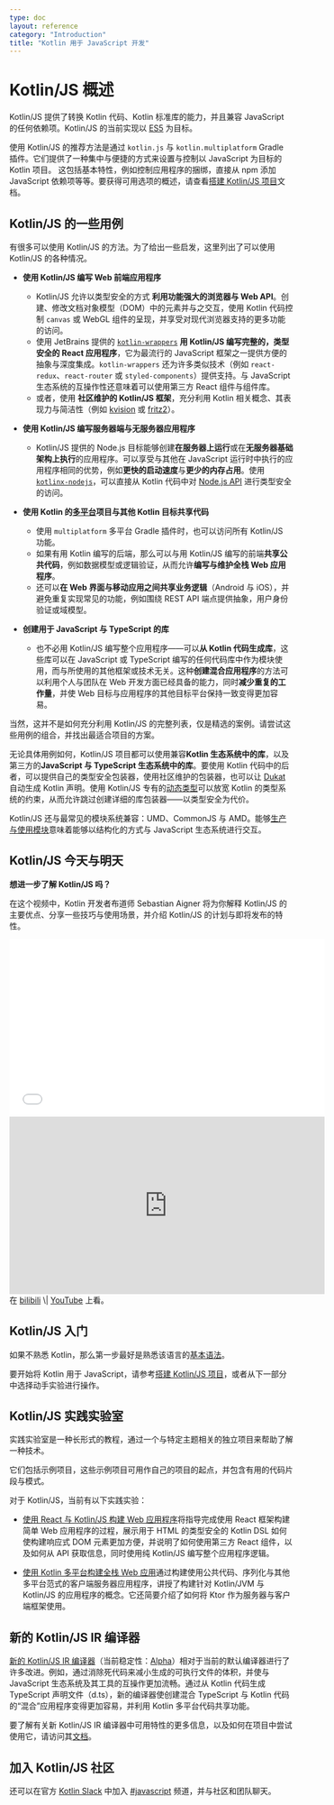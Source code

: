 ```yaml
---
type: doc
layout: reference
category: "Introduction"
title: "Kotlin 用于 JavaScript 开发"
---
```


# Kotlin/JS 概述

Kotlin/JS 提供了转换 Kotlin 代码、Kotlin 标准库的能力，并且兼容 JavaScript 的任何依赖项。Kotlin/JS 的当前实现以 [ES5](https://www.ecma-international.org/ecma-262/5.1/) 为目标。

使用 Kotlin/JS 的推荐方法是通过 `kotlin.js` 与 `kotlin.multiplatform` Gradle 插件。它们提供了一种集中与便捷的方式来设置与控制以 JavaScript 为目标的 Kotlin 项目。
这包括基本特性，例如控制应用程序的捆绑，直接从 npm 添加 JavaScript 依赖项等等。要获得可用选项的概述，请查看[搭建 Kotlin/JS 项目](js-project-setup.html)文档。

## Kotlin/JS 的一些用例

有很多可以使用 Kotlin/JS 的方法。为了给出一些启发，这里列出了可以使用 Kotlin/JS 的各种情况。

* **使用 Kotlin/JS 编写 Web 前端应用程序**
    * Kotlin/JS 允许以类型安全的方式 **利用功能强大的浏览器与 Web API**。创建、修改文档对象模型（DOM）中的元素并与之交互，使用 Kotlin 代码控制 `canvas` 或 WebGL 组件的呈现，并享受对现代浏览器支持的更多功能的访问。
    * 使用 JetBrains 提供的 [`kotlin-wrappers`](https://github.com/JetBrains/kotlin-wrappers) **用 Kotlin/JS 编写完整的，类型安全的 React 应用程序**，它为最流行的 JavaScript 框架之一提供方便的抽象与深度集成。`kotlin-wrappers` 还为许多类似技术（例如 `react-redux`、`react-router` 或 `styled-components`）提供支持。与 JavaScript 生态系统的互操作性还意味着可以使用第三方 React 组件与组件库。
    * 或者，使用 **社区维护的 Kotlin/JS 框架**，充分利用 Kotlin 相关概念、其表现力与简洁性（例如 [kvision](https://github.com/rjaros/kvision) 或 [fritz2](https://www.fritz2.dev/)）。

* **使用 Kotlin/JS 编写服务器端与无服务器应用程序**
    * Kotlin/JS 提供的 Node.js 目标能够创建**在服务器上运行**或在**无服务器基础架构上执行**的应用程序。可以享受与其他在 JavaScript 运行时中执行的应用程序相同的优势，例如**更快的启动速度**与**更少的内存占用**。使用 [`kotlinx-nodejs`](https://github.com/Kotlin/kotlinx-nodejs)，可以直接从 Kotlin 代码中对 [Node.js API](https://nodejs.org/docs/latest/api/) 进行类型安全的访问。

*  **使用 Kotlin 的[多平台](multiplatform.html)项目与其他 Kotlin 目标共享代码**
    * 使用 `multiplatform` 多平台 Gradle 插件时，也可以访问所有 Kotlin/JS 功能。
    * 如果有用 Kotlin 编写的后端，那么可以与用 Kotlin/JS 编写的前端**共享公共代码**，例如数据模型或逻辑验证，从而允许**编写与维护全栈 Web 应用程序**。
    * 还可以**在 Web 界面与移动应用之间共享业务逻辑**（Android 与 iOS），并避免重复实现常见的功能，例如围绕 REST API 端点提供抽象，用户身份验证或域模型。
    
* **创建用于 JavaScript 与 TypeScript 的库**
    * 也不必用 Kotlin/JS 编写整个应用程序——可以**从 Kotlin 代码生成库**，这些库可以在 JavaScript 或 TypeScript 编写的任何代码库中作为模块使用，而与所使用的其他框架或技术无关。这种**创建混合应用程序**的方法可以利用个人与团队在 Web 开发方面已经具备的能力，同时**减少重复的工作量**，并使 Web 目标与应用程序的其他目标平台保持一致变得更加容易。
    
当然，这并不是如何充分利用 Kotlin/JS 的完整列表，仅是精选的案例。请尝试这些用例的组合，并找出最适合项目的方案。

无论具体用例如何，Kotlin/JS 项目都可以使用兼容**Kotlin 生态系统中的库**，以及第三方的**JavaScript 与 TypeScript 生态系统中的库**。要使用 Kotlin 代码中的后者，可以提供自己的类型安全包装器，使用社区维护的包装器，也可以让 [Dukat](js-external-declarations-with-dukat.html) 自动生成 Kotlin 声明。使用 Kotlin/JS 专有的[动态类型](dynamic-type.html)可以放宽 Kotlin 的类型系统的约束，从而允许跳过创建详细的库包装器——以类型安全为代价。

Kotlin/JS 还与最常见的模块系统兼容：UMD、CommonJS 与 AMD。能够[生产与使用模块](/docs/tutorials/javascript/working-with-modules/working-with-modules.html)意味着能够以结构化的方式与 JavaScript 生态系统进行交互。

## Kotlin/JS 今天与明天

**想进一步了解 Kotlin/JS 吗？**

在这个视频中，Kotlin 开发者布道师 Sebastian Aigner 将为你解释 Kotlin/JS 的主要优点、分享一些技巧与使用场景，并介绍 Kotlin/JS 的计划与即将发布的特性。
<iframe width="560" height="315" src="//player.bilibili.com/player.html?aid=926746622&bvid=BV1FT4y1L77i&cid=223227283&page=1" scrolling="no" border="0" frameborder="no" framespacing="0" allowfullscreen="true"></iframe><br />
<iframe width="560" height="315" src="https://www.youtube.com/embed/fZUL8_kgHXg" frameborder="0" allow="accelerometer; autoplay; encrypted-media; gyroscope; picture-in-picture" allowfullscreen></iframe><br />
在 <a target="_blank" href="https://www.bilibili.com/video/BV1FT4y1L77i/">bilibili</a> \| <a target="_blank" href="https://youtu.be/fZUL8_kgHXg">YouTube</a> 上看。

## Kotlin/JS 入门

如果不熟悉 Kotlin，那么第一步最好是熟悉该语言的[基本语法](basic-syntax.html)。

要开始将 Kotlin 用于 JavaScript，请参考[搭建 Kotlin/JS 项目](/docs/reference/js-project-setup.html)，或者从下一部分中选择动手实验进行操作。

## Kotlin/JS 实践实验室

实践实验室是一种长形式的教程，通过一个与特定主题相关的独立项目来帮助了解一种技术。

它们包括示例项目，这些示例项目可用作自己的项目的起点，并包含有用的代码片段与模式。

对于 Kotlin/JS，当前有以下实践实验：

* [使用 React 与 Kotlin/JS 构建 Web 应用程序](https://play.kotlinlang.org/hands-on/Building%20Web%20Applications%20with%20React%20and%20Kotlin%20JS/01_Introduction)将指导完成使用 React 框架构建简单 Web 应用程序的过程，展示用于 HTML 的类型安全的 Kotlin DSL 如何使构建响应式 DOM 元素更加方便，并说明了如何使用第三方 React 组件，以及如何从 API 获取信息，同时使用纯 Kotlin/JS 编写整个应用程序逻辑。

* [使用 Kotlin 多平台构建全栈 Web 应用](https://play.kotlinlang.org/hands-on/Full%20Stack%20Web%20App%20with%20Kotlin%20Multiplatform/01_Introduction)通过构建使用公共代码、序列化与其他多平台范式的客户端服务器应用程序，讲授了构建针对 Kotlin/JVM 与 Kotlin/JS 的应用程序的概念。它还简要介绍了如何将 Ktor 作为服务器与客户端框架使用。

## 新的 Kotlin/JS IR 编译器

[新的 Kotlin/JS IR 编译器](/docs/reference/js-ir-compiler.html)（当前稳定性：[Alpha](/docs/reference/evolution/components-stability.html)）相对于当前的默认编译器进行了许多改进。例如，通过消除死代码来减小生成的可执行文件的体积，并使与 JavaScript 生态系统及其工具的互操作更加流畅。通过从 Kotlin 代码生成 TypeScript 声明文件（d.ts），新的编译器使创建混合 TypeScript 与 Kotlin 代码的“混合”应用程序变得更加容易，并利用 Kotlin 多平台代码共享功能。

要了解有关新 Kotlin/JS IR 编译器中可用特性的更多信息，以及如何在项目中尝试使用它，请访问其[文档](/docs/reference/js-ir-compiler.html)。

## 加入 Kotlin/JS 社区
还可以在官方 [Kotlin Slack](https://surveys.jetbrains.com/s3/kotlin-slack-sign-up) 中加入 [#javascript](https://kotlinlang.slack.com/archives/C0B8L3U69) 频道，并与社区和团队聊天。
